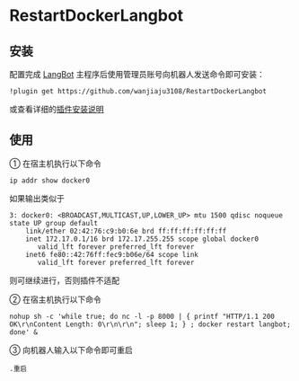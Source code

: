 # RestartDockerLangbot

## 安装

配置完成 [LangBot](https://github.com/RockChinQ/LangBot) 主程序后使用管理员账号向机器人发送命令即可安装：

```
!plugin get https://github.com/wanjiaju3108/RestartDockerLangbot
```
或查看详细的[插件安装说明](https://docs.langbot.app/plugin/plugin-intro.html#%E6%8F%92%E4%BB%B6%E7%94%A8%E6%B3%95)

## 使用

① 在宿主机执行以下命令
```commandline
ip addr show docker0
```
如果输出类似于
```
3: docker0: <BROADCAST,MULTICAST,UP,LOWER_UP> mtu 1500 qdisc noqueue state UP group default
    link/ether 02:42:76:c9:b0:6e brd ff:ff:ff:ff:ff:ff
    inet 172.17.0.1/16 brd 172.17.255.255 scope global docker0
       valid_lft forever preferred_lft forever
    inet6 fe80::42:76ff:fec9:b06e/64 scope link
       valid_lft forever preferred_lft forever
```
则可继续进行，否则插件不适配

② 在宿主机执行以下命令
```commandline
nohup sh -c 'while true; do nc -l -p 8000 | { printf "HTTP/1.1 200 OK\r\nContent Length: 0\r\n\r\n"; sleep 1; } ; docker restart langbot; done' &
```

③ 向机器人输入以下命令即可重启
```commandline
.重启
```